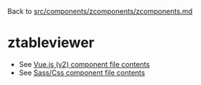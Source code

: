 Back to [src/components/zcomponents/zcomponents.md](../zcomponents.md)

# ztableviewer

 - See [Vue.js (v2) component file contents](./ztableviewer.vue)
 - See [Sass/Css component file contents](./ztableviewer.scss)
